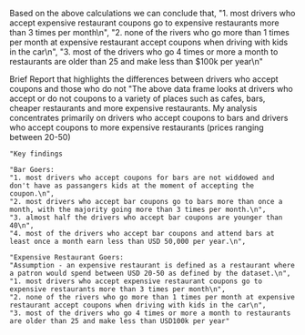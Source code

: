 Based on the above calculations we can conclude that,
    "1. most drivers who accept expensive restaurant coupons go to expensive restaurants more than 3 times per month\n",
    "2. none of the rivers who go more than 1 times per month at expensive restaurant accept coupons when driving with kids in the car\n",
    "3. most of the drivers who go 4 times or more a month to restaurants are older than 25 and make less than $100k per year\n"

  Brief Report that highlights the differences between drivers who accept coupons and those who do not
    "The above data frame looks at drivers who accept or do not coupons to a variety of places such as cafes, bars, cheaper restaurants and more expensive restaurants.
    My analysis concentrates primarily on drivers who accept coupons to bars and drivers who accept coupons to more expensive restaurants (prices ranging between 20-50)
    
    "Key findings
    
    "Bar Goers:
    "1. most drivers who accept coupons for bars are not widdowed and don't have as passangers kids at the moment of accepting the coupon.\n",
    "2. most drivers who accept bar coupons go to bars more than once a month, with the majority going more than 3 times per month.\n",
    "3. almost half the drivers who accept bar coupons are younger than 40\n",
    "4. most of the drivers who accept bar coupons and attend bars at least once a month earn less than USD 50,000 per year.\n",
    
    "Expensive Restaurant Goers:
    "Assumption - an expensive restaurant is defined as a restaurant where a patron would spend between USD 20-50 as defined by the dataset.\n",
    "1. most drivers who accept expensive restaurant coupons go to expensive restaurants more than 3 times per month\n",
    "2. none of the rivers who go more than 1 times per month at expensive restaurant accept coupons when driving with kids in the car\n",
    "3. most of the drivers who go 4 times or more a month to restaurants are older than 25 and make less than USD100k per year"
